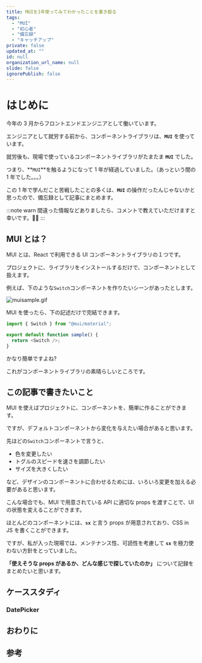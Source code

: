```yaml
---
title: MUIを1年使ってみてわかったことを書き殴る
tags:
  - "MUI"
  - "初心者"
  - "備忘録"
  - "キャッチアップ"
private: false
updated_at: ""
id: null
organization_url_name: null
slide: false
ignorePublish: false
---
```


# はじめに

今年の 3 月からフロントエンドエンジニアとして働いています。

エンジニアとして就労する前から、コンポーネントライブラリは、**`MUI`** を使っています。

就労後も、現場で使っているコンポーネントライブラリがたまたま **`MUI`** でした。

つまり、**`MUI`**を触るようになって 1 年が経過していました。（あっという間の 1 年でした。。。）

この 1 年で学んだこと苦戦したことの多くは、**`MUI`** の操作だったんじゃないかと思ったので、備忘録として記事にまとめます。

:::note warn
間違った情報などありましたら、コメントで教えていただけますと幸いです。🙇‍♂️
:::

## MUI とは？

MUI とは、React で利用できる UI コンポーネントライブラリの１つです。

プロジェクトに、ライブラリをインストールするだけで、コンポーネントとして扱えます。

例えば、下のような`Switch`コンポーネントを作りたいシーンがあったとします。

![muisample.gif](https://qiita-image-store.s3.ap-northeast-1.amazonaws.com/0/3337943/1cded162-aab2-9eac-ba90-371ad0ea0b0e.gif)

MUI を使ったら、下の記述だけで完結できます。

```TypeScript
import { Switch } from "@mui/material";

export default function sample() {
  return <Switch />;
}
```

かなり簡単ですよね?

これがコンポーネントライブラリの素晴らしいところです。

## この記事で書きたいこと

MUI を使えばプロジェクトに、コンポーネントを、簡単に作ることができます。

ですが、デフォルトコンポーネントから変化を与えたい場合があると思います。

先ほどの`Switch`コンポーネントで言うと、

- 色を変更したい
- トグルのスピードを速さを調節したい
- サイズを大きくしたい

など、デザインのコンポーネントに合わせるためには、いろいろ変更を加える必要があると思います。

こんな場合でも、MUI で用意されている API に適切な props を渡すことで、UI の状態を変えることができます。

ほとんどのコンポーネントには、**`sx`** と言う props が用意されており、CSS in JS を書くことができます。

ですが、私が入った現場では、メンテナンス性、可読性を考慮して **`sx`** を極力使わない方針をとっていました。

**「使えそうな props があるか、どんな感じで探していたのか」** について記録をまとめたいと思います。

## ケーススタディ

### DatePicker



## おわりに

## 参考
